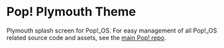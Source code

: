 # Pop! Plymouth Theme

Plymouth splash screen for Pop!_OS. For easy management of all Pop!_OS related
source code and assets, see the [main Pop! repo](https://github.com/pop-os/pop).
